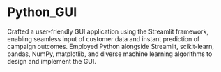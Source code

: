 # Python_GUI
Crafted a user-friendly GUI application using the Streamlit framework, enabling seamless input of customer data and instant prediction of campaign outcomes. Employed Python alongside Streamlit, scikit-learn, pandas, NumPy, matplotlib, and diverse machine learning algorithms to design and implement the GUI.
